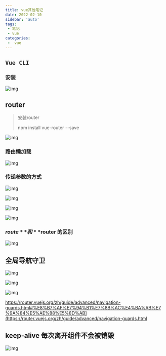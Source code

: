 ```yaml
---
title: vue其他笔记
date: 2022-02-10
sidebar: 'auto'
tags:
 - 笔记
 - vue
categories:
 -  vue
---
```


## `Vue CLI` 

### 安装

![img](/vue/vue-note/image-20211030094429501.png)

## router

> 安装router   
>
> npm install vue-router --save

![img](/vue/vue-note/image-20211111232923104.png)



### 路由懒加载

![img](/vue/vue-note/image-20211120160149823.png)

### 传递参数的方式

![img](/vue/vue-note/image-20211125212014372.png)

![img](/vue/vue-note/image-20211125224254743.png)

![img](/vue/vue-note/image-20211125224304854.png)

![img](/vue/vue-note/image-20211125224317546.png)

### **$route**和**$router** 的区别

![img](/vue/vue-note/image-20211208212542165.png)

## 全局导航守卫

![img](/vue/vue-note/image-20211208212614982.png)

![img](/vue/vue-note/image-20211208212624332.png)

![img](/vue/vue-note/image-20211208212802229.png)

https://router.vuejs.org/zh/guide/advanced/navigation-guards.html#%E8%B7%AF%E7%94%B1%E7%8B%AC%E4%BA%AB%E7%9A%84%E5%AE%88%E5%8D%AB](https://router.vuejs.org/zh/guide/advanced/navigation-guards.html

## keep-alive 每次离开组件不会被销毁

![img](/vue/vue-note/image-20211208233653776.png)
